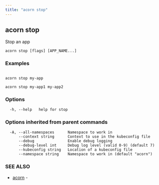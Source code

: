 ```yaml
---
title: "acorn stop"
---
```

## acorn stop

Stop an app

```
acorn stop [flags] [APP_NAME...]
```

### Examples

```

acorn stop my-app

acorn stop my-app1 my-app2
```

### Options

```
  -h, --help   help for stop
```

### Options inherited from parent commands

```
  -A, --all-namespaces      Namespace to work in
      --context string      Context to use in the kubeconfig file
      --debug               Enable debug logging
      --debug-level int     Debug log level (valid 0-9) (default 7)
      --kubeconfig string   Location of a kubeconfig file
      --namespace string    Namespace to work in (default "acorn")
```

### SEE ALSO

* [acorn](acorn.md)	 - 

